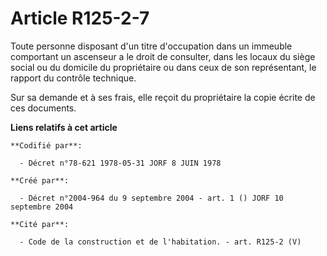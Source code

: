# Article R125-2-7

Toute personne disposant d'un titre d'occupation dans un immeuble comportant un ascenseur a le droit de consulter, dans les
locaux du siège social ou du domicile du propriétaire ou dans ceux de son représentant, le rapport du contrôle technique.

Sur sa demande et à ses frais, elle reçoit du propriétaire la copie écrite de ces documents.

**Liens relatifs à cet article**

	**Codifié par**:

	  - Décret n°78-621 1978-05-31 JORF 8 JUIN 1978

	**Créé par**:

	  - Décret n°2004-964 du 9 septembre 2004 - art. 1 () JORF 10 septembre 2004

	**Cité par**:

	  - Code de la construction et de l'habitation. - art. R125-2 (V)
